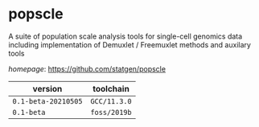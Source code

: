 # popscle

A suite of population scale analysis tools for single-cell genomics data including implementation of Demuxlet / Freemuxlet methods and auxilary tools

*homepage*: <https://github.com/statgen/popscle>

version | toolchain
--------|----------
``0.1-beta-20210505`` | ``GCC/11.3.0``
``0.1-beta`` | ``foss/2019b``
